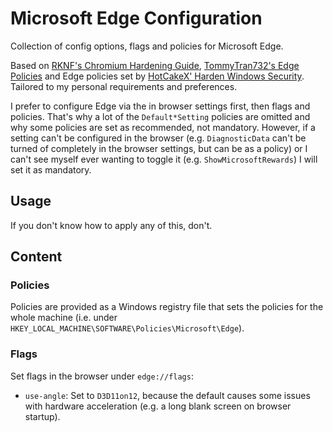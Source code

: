 # Microsoft Edge Configuration

Collection of config options, flags and policies for Microsoft Edge.

Based on [RKNF's Chromium Hardening Guide](https://github.com/RKNF404/chromium-hardening-guide), [TommyTran732's Edge Policies](https://github.com/TommyTran732/Microsoft-Edge-Policies) 
and Edge policies set by [HotCakeX' Harden Windows Security](https://github.com/HotCakeX/Harden-Windows-Security).
Tailored to my personal requirements and preferences.

I prefer to configure Edge via the in browser settings first, then flags and policies. That's why a lot of the `Default*Setting` policies are omitted and why some policies are set as recommended, not mandatory.
However, if a setting can't be configured in the browser (e.g. `DiagnosticData` can't be turned of completely in the browser settings, but can be as a policy)
or I can't see myself ever wanting to toggle it (e.g. `ShowMicrosoftRewards`) I will set it as mandatory.

## Usage

If you don't know how to apply any of this, don't.

## Content

### Policies

Policies are provided as a Windows registry file that sets the policies for the whole machine (i.e. under `HKEY_LOCAL_MACHINE\SOFTWARE\Policies\Microsoft\Edge`).

### Flags

Set flags in the browser under `edge://flags`:
- `use-angle`: Set to `D3D11on12`, because the default causes some issues with hardware acceleration (e.g. a long blank screen on browser startup).
